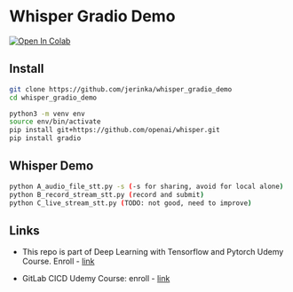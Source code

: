 # Whisper Gradio Demo

[![Open In Colab](https://colab.research.google.com/assets/colab-badge.svg)](https://colab.research.google.com/drive/1DqmqokgSWt87hQ8QY33TccO_IRfQkBZb?usp=sharing)

## Install

```bash
git clone https://github.com/jerinka/whisper_gradio_demo
cd whisper_gradio_demo

python3 -m venv env
source env/bin/activate
pip install git+https://github.com/openai/whisper.git 
pip install gradio
```

## Whisper Demo

```bash
python A_audio_file_stt.py -s (-s for sharing, avoid for local alone)
python B_record_stream_stt.py (record and submit)
python C_live_stream_stt.py (TODO: not good, need to improve)
```
## Links

- This repo is part of Deep Learning with Tensorflow and Pytorch Udemy Course. Enroll - 
[link](https://www.udemy.com/course/draft/5393356/?referralCode=A7ECC1BFDDB640FCED3E)

- GitLab CICD Udemy Course: enroll -  [link](https://www.udemy.com/course/gitlab-cicd-essentials-for-industry-comprehensive-tutorial/?referralCode=78BD52230019795171CF)


